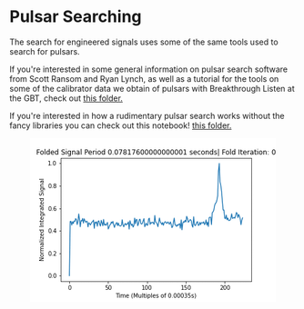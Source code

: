 # Pulsar Searching

The search for engineered signals uses some of the same tools used to search for pulsars. 

If you're interested in some general information on pulsar search software from Scott Ransom and Ryan Lynch, as well as a tutorial for the tools on some of the calibrator data we obtain of pulsars with Breakthrough Listen at the GBT, check out [this folder.](GBT/pulsar_searches/Pulsar_Resources)

If you're interested in how a rudimentary pulsar search works without the fancy libraries you can check out this notebook! [this folder.](GBT/pulsar_searches/Pulsar_Search/README.md)

<p align="center"> 
    <img src="https://github.com/PetchMa/Pulsar_Folding/blob/master/assets/CAN_2.gif?raw=true">
</p>